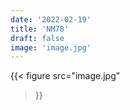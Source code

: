 ```yaml
---
date: '2022-02-19'
title: 'NM78'
draft: false
image: 'image.jpg'
---
```


{{< figure
  src="image.jpg"
>}}
